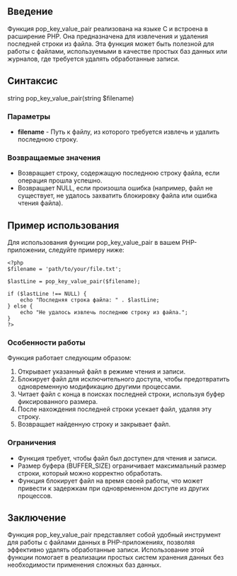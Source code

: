 ## Введение

Функция pop_key_value_pair реализована на языке C и встроена в расширение PHP. Она предназначена для извлечения и удаления последней строки из файла. Эта функция может быть полезной для работы с файлами, используемыми в качестве простых баз данных или журналов, где требуется удалять обработанные записи.

## Синтаксис

string pop_key_value_pair(string $filename)


### Параметры

- **filename** - Путь к файлу, из которого требуется извлечь и удалить последнюю строку.

### Возвращаемые значения

- Возвращает строку, содержащую последнюю строку файла, если операция прошла успешно.
- Возвращает NULL, если произошла ошибка (например, файл не существует, не удалось захватить блокировку файла или ошибка чтения файла).

## Пример использования

Для использования функции pop_key_value_pair в вашем PHP-приложении, следуйте примеру ниже:
```
<?php
$filename = 'path/to/your/file.txt';

$lastLine = pop_key_value_pair($filename);

if ($lastLine !== NULL) {
    echo "Последняя строка файла: " . $lastLine;
} else {
    echo "Не удалось извлечь последнюю строку из файла.";
}
?>
```

### Особенности работы

Функция работает следующим образом:

1. Открывает указанный файл в режиме чтения и записи.
2. Блокирует файл для исключительного доступа, чтобы предотвратить одновременную модификацию другими процессами.
3. Читает файл с конца в поисках последней строки, используя буфер фиксированного размера.
4. После нахождения последней строки усекает файл, удаляя эту строку.
5. Возвращает найденную строку и закрывает файл.

### Ограничения

- Функция требует, чтобы файл был доступен для чтения и записи.
- Размер буфера (BUFFER_SIZE) ограничивает максимальный размер строки, который можно корректно обработать.
- Функция блокирует файл на время своей работы, что может привести к задержкам при одновременном доступе из других процессов.

## Заключение

Функция pop_key_value_pair представляет собой удобный инструмент для работы с файлами данных в PHP-приложениях, позволяя эффективно удалять обработанные записи. Использование этой функции помогает в реализации простых систем хранения данных без необходимости применения сложных баз данных.
